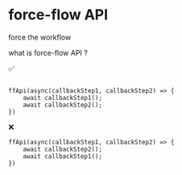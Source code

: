 # force-flow API
force the workflow

what is force-flow API ?

:white_check_mark:
```

ffApi(async(callbackStep1, callbackStep2) => {
    await callbackStep1();
    await callbackStep2();
})

```

:x:
```
ffApi(async(callbackStep1, callbackStep2) => {
    await callbackStep2();
    await callbackStep1();
})

```
